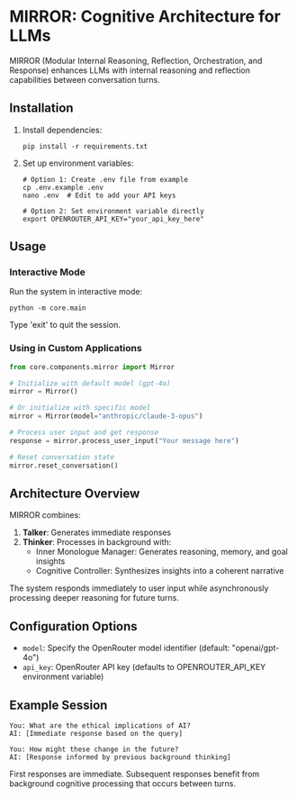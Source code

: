 # MIRROR: Cognitive Architecture for LLMs

MIRROR (Modular Internal Reasoning, Reflection, Orchestration, and Response) enhances LLMs with internal reasoning and reflection capabilities between conversation turns.

## Installation

1. Install dependencies:
   ```
   pip install -r requirements.txt
   ```
2. Set up environment variables:
   ```
   # Option 1: Create .env file from example
   cp .env.example .env
   nano .env  # Edit to add your API keys
   
   # Option 2: Set environment variable directly
   export OPENROUTER_API_KEY="your_api_key_here"
   ```

## Usage

### Interactive Mode

Run the system in interactive mode:

```
python -m core.main
```

Type 'exit' to quit the session.

### Using in Custom Applications

```python
from core.components.mirror import Mirror

# Initialize with default model (gpt-4o)
mirror = Mirror()

# Or initialize with specific model
mirror = Mirror(model="anthropic/claude-3-opus")

# Process user input and get response
response = mirror.process_user_input("Your message here")

# Reset conversation state
mirror.reset_conversation()
```

## Architecture Overview

MIRROR combines:

1. **Talker**: Generates immediate responses
2. **Thinker**: Processes in background with:
   - Inner Monologue Manager: Generates reasoning, memory, and goal insights
   - Cognitive Controller: Synthesizes insights into a coherent narrative

The system responds immediately to user input while asynchronously processing deeper reasoning for future turns.

## Configuration Options

- `model`: Specify the OpenRouter model identifier (default: "openai/gpt-4o")
- `api_key`: OpenRouter API key (defaults to OPENROUTER_API_KEY environment variable)

## Example Session

```
You: What are the ethical implications of AI?
AI: [Immediate response based on the query]

You: How might these change in the future?
AI: [Response informed by previous background thinking]
```

First responses are immediate. Subsequent responses benefit from background cognitive processing that occurs between turns.
